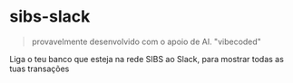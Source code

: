 # sibs-slack
> provavelmente desenvolvido com o apoio de AI. "vibecoded"

Liga o teu banco que esteja na rede SIBS ao Slack, para mostrar todas as tuas transações
